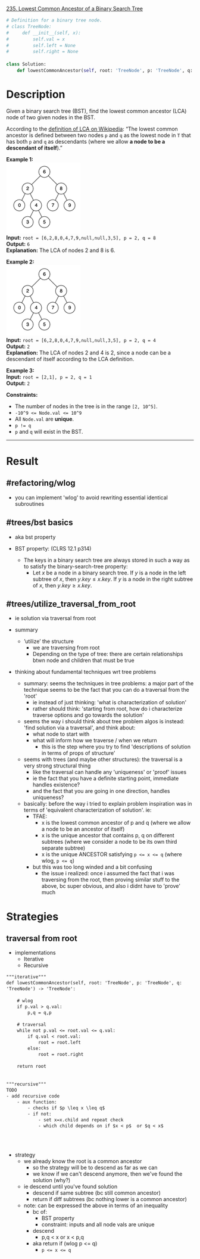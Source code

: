 [235. Lowest Common Ancestor of a Binary Search Tree](https://leetcode.com/problems/lowest-common-ancestor-of-a-binary-search-tree/)

```python
# Definition for a binary tree node.
# class TreeNode:
#     def __init__(self, x):
#         self.val = x
#         self.left = None
#         self.right = None

class Solution:
    def lowestCommonAncestor(self, root: 'TreeNode', p: 'TreeNode', q: 'TreeNode') -> 'TreeNode':
```

# Description
Given a binary search tree (BST), find the lowest common ancestor (LCA) node of two given nodes in the BST.

According to the [definition of LCA on Wikipedia](https://en.wikipedia.org/wiki/Lowest_common_ancestor): “The lowest common ancestor is defined between two nodes `p` and `q` as the lowest node in `T` that has both `p` and `q` as descendants (where we allow **a node to be a descendant of itself**).”

**Example 1:**  
![](../!assets/attachments/Pasted%20image%2020240224221249.png)  
**Input:** `root = [6,2,8,0,4,7,9,null,null,3,5], p = 2, q = 8`  
**Output:** `6`  
**Explanation:** The LCA of nodes 2 and 8 is 6.  

**Example 2:**  
![](../!assets/attachments/Pasted%20image%2020240224221302.png)  
**Input:** `root = [6,2,8,0,4,7,9,null,null,3,5], p = 2, q = 4`  
**Output:** `2`  
**Explanation:** The LCA of nodes 2 and 4 is 2, since a node can be a descendant of itself according to the LCA definition.  

**Example 3:**  
**Input:** `root = [2,1], p = 2, q = 1`  
**Output:** `2`  

**Constraints:**
- The number of nodes in the tree is in the range `[2, 10^5]`.
- `-10^9 <= Node.val <= 10^9`
- All `Node.val` are **unique**.
- `p != q`
- `p` and `q` will exist in the BST.

---



# Result


## #refactoring/wlog
- you can implement 'wlog' to avoid rewriting essential identical subroutines

## #trees/bst basics
- aka bst property

- BST property: (CLRS 12.1 p314)
	- The keys in a binary search tree are always stored in such a way as to satisfy the binary-search-tree property:
		- Let $x$ be a node in a binary search tree. If $y$ is a node in the left subtree of $x$, then $y.key \leq x.key$. If $y$ is a node in the right subtree of $x$, then $y.key \geq x.key$.



## #trees/utilize_traversal_from_root 
- ie solution via traversal from root
- summary
	- ’utilize’ the structure
		- we are traversing from root
		- Depending on the type of tree: there are certain relationships btwn node and children that must be true


- thinking about fundamental techniques wrt tree problems
	- summary: seems the techniques in tree problems: a major part of the technique seems to be the fact that you can do a traversal from the 'root'
		- ie instead of just thinking: 'what is characterization of solution'
		- rather should think: 'starting from root, how do i characterize traverse options and go towards the solution'
	- seems the way i should think about tree problem algos is instead: 'find solution via a traversal', and think about:
		- what node to start with
		- what will inform how we traverse / when we return
			- this is the step where you try to find 'descriptions of solution in terms of props of structure'
	- seems with trees (and maybe other structures): the traversal is a very strong structural thing
		- like the traversal can handle any 'uniqueness' or 'proof' issues
		- ie the fact that you have a definite starting point, immediate handles existence?
		- and the fact that you are going in one direction, handles uniqueness?
	- basically: before the way i tried to explain problem inspiration was in terms of 'equivalent characterization of solution'. ie:
		- TFAE:
			- x is the lowest common ancestor of p and q (where we allow a node to be an ancestor of itself)
			- x is the unique ancestor that contains p, q on different subtrees (where we consider a node to be its own third separate subtree)
			- x is the unique ANCESTOR satisfying `p <= x <= q` (where wlog, `p <= q`)
		- but this was too long winded and a bit confusing
			- the issue i realized: once i assumed the fact that i was traversing from the root, then proving similar stuff to the above, bc super obvious, and also i didnt have to 'prove' much





# Strategies
## traversal from root
- implementations
	- Iterative
	- Recursive
```
"""iterative"""
def lowestCommonAncestor(self, root: 'TreeNode', p: 'TreeNode', q: 'TreeNode') -> 'TreeNode':

	# wlog
    if p.val > q.val:
	    p,q = q,p
	    
	# traversal
	while not p.val <= root.val <= q.val:
        if q.val < root.val:
            root = root.left
        else:
            root = root.right
            
    return root


"""recursive"""
TODO
- add recursive code
	- aux function:
		- checks if $p \leq x \leq q$
		- if not:
			- set x=x.child and repeat check
			- which child depends on if $x < p$  or $q < x$




```


- strategy
	- we already know the root is a common ancestor
		- so the strategy will be to descend as far as we can
		- we know if we can't descend anymore, then we've found the solution (why?)
	- ie descend until you've found solution
		- descend if same subtree (bc still common ancestor)
		- return if diff subtrees (bc nothing lower is a common ancestor)
	- note: can be expressed the above in terms of an inequality
		- bc of:
			- BST property
			- constraint: inputs and all node vals are unique
		- descend
			- p,q < x or x < p,q
		- aka return if (wlog p <= q)
			- `p <= x <= q`


